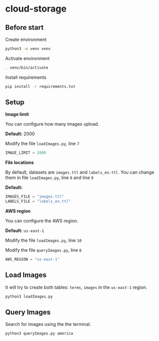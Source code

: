 # cloud-storage

## Before start
Create environment
```bash
python3 -m venv venv
```

Activate environment
```bash
. venv/bin/activate
```

Install requirements

```bash
pip install -r requirements.txt
```

## Setup

**Image limit**

You can configure how many images upload.

**Default:** 2000

Modify the file `loadImages.py`, line `7`

```python
IMAGE_LIMIT = 2000
```

**File locations**

By default, datasets are `images.ttl` and `labels_en.ttl`.
You can change them in file `loadImages.py`, line `8` and line `9`

**Default:**

```python
IMAGES_FILE = "images.ttl"
LABELS_FILE = "labels_en.ttl"
```

**AWS region**

You can configure the AWS region.

**Default:** `us-east-1`

Modify the file `loadImages.py`, line `10`

Modify the file `queryImages.py`, line `6`

```python
AWS_REGION = "us-east-1"
```

## Load Images

It will try to create both tables: `terms`, `images` in the `us-east-1` region.
```bash
python3 loadImages.py
```

## Query Images
Search for images using the the terminal.
```bash
python3 queryImages.py america
```
